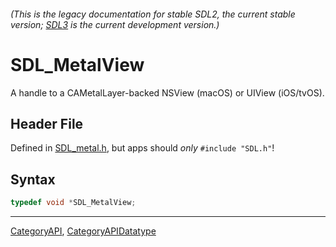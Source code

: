 ###### (This is the legacy documentation for stable SDL2, the current stable version; [SDL3](https://wiki.libsdl.org/SDL3/) is the current development version.)
# SDL_MetalView

A handle to a CAMetalLayer-backed NSView (macOS) or UIView (iOS/tvOS).

## Header File

Defined in [SDL_metal.h](https://github.com/libsdl-org/SDL/blob/SDL2/include/SDL_metal.h), but apps should _only_ `#include "SDL.h"`!

## Syntax

```c
typedef void *SDL_MetalView;
```

----
[CategoryAPI](CategoryAPI), [CategoryAPIDatatype](CategoryAPIDatatype)

